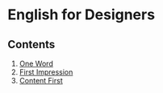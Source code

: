 # English for Designers

## Contents

1. [One Word](first-draft)
2. [First Impression](02-first-impression/)
3. [Content First](03_content_first/)
